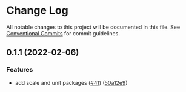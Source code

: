 # Change Log

All notable changes to this project will be documented in this file.
See [Conventional Commits](https://conventionalcommits.org) for commit guidelines.

## 0.1.1 (2022-02-06)


### Features

* add scale and unit packages ([#41](https://github.com/themeprint/themeprint/issues/41)) ([50a12e9](https://github.com/themeprint/themeprint/commit/50a12e98027aef1a42b0c9370bc0a95586e18d80))
